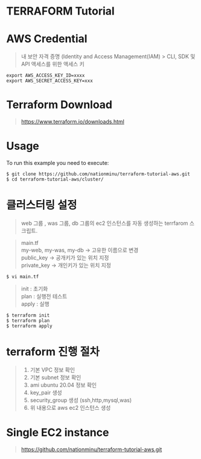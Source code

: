 # TERRAFORM Tutorial

# AWS Credential
> 내 보안 자격 증명 (Identity and Access Management(IAM) > CLI, SDK 및 API 액세스를 위한 액세스 키
```
export AWS_ACCESS_KEY_ID=xxxx
export AWS_SECRET_ACCESS_KEY=xxx
```

# Terraform Download
> https://www.terraform.io/downloads.html

# Usage
To run this example you need to execute:
```
$ git clone https://github.com/nationminu/terraform-tutorial-aws.git
$ cd terraform-tutorial-aws/cluster/
```

# 클러스터링 설정
> web 그룹 , was 그룹, db 그룹의 ec2 인스턴스를 자동 생성하는 terrfarom 스크립트.

> main.tf <br>
> my-web, my-was, my-db -> 고유한 이름으로 변경<br>
> public_key -> 공개키가 있는 위치 지정<br>
> private_key -> 개인키가 있는 위치 지정 

```
$ vi main.tf
```

> init : 초기화 <br>
> plan : 실행전 테스트 <br>
> apply : 실행
```
$ terraform init
$ terraform plan
$ terraform apply
```

# terraform 진행 절차

> 1. 기본 VPC 정보 확인
> 2. 기본 subnet 정보 확인
> 3. ami ubuntu 20.04 정보 확인
> 4. key_pair 생성
> 5. security_group 생성 (ssh,http,mysql,was)
> 6. 위 내용으로 aws ec2 인스턴스 생성

# Single EC2 instance

> https://github.com/nationminu/terraform-tutorial-aws.git
